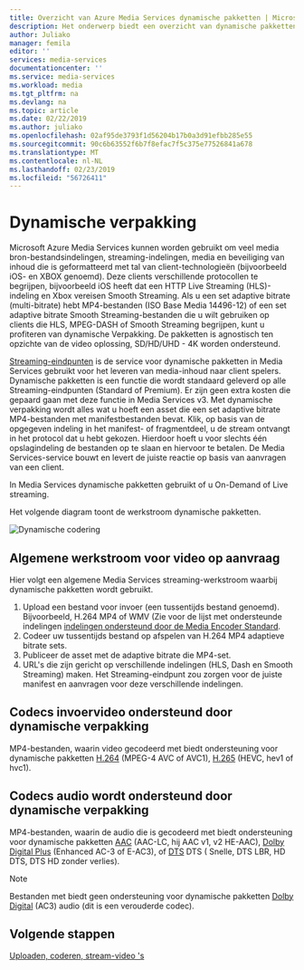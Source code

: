 ```yaml
---
title: Overzicht van Azure Media Services dynamische pakketten | Microsoft Docs
description: Het onderwerp biedt een overzicht van dynamische pakketten in Media Services.
author: Juliako
manager: femila
editor: ''
services: media-services
documentationcenter: ''
ms.service: media-services
ms.workload: media
ms.tgt_pltfrm: na
ms.devlang: na
ms.topic: article
ms.date: 02/22/2019
ms.author: juliako
ms.openlocfilehash: 02af95de3793f1d56204b17b0a3d91efbb285e55
ms.sourcegitcommit: 90c6b63552f6b7f8efac7f5c375e77526841a678
ms.translationtype: MT
ms.contentlocale: nl-NL
ms.lasthandoff: 02/23/2019
ms.locfileid: "56726411"
---
```

# <a name="dynamic-packaging"></a>Dynamische verpakking

Microsoft Azure Media Services kunnen worden gebruikt om veel media bron-bestandsindelingen, streaming-indelingen, media en beveiliging van inhoud die is geformatteerd met tal van client-technologieën (bijvoorbeeld iOS- en XBOX genoemd). Deze clients verschillende protocollen te begrijpen, bijvoorbeeld iOS heeft dat een HTTP Live Streaming (HLS)-indeling en Xbox vereisen Smooth Streaming. Als u een set adaptive bitrate (multi-bitrate) hebt MP4-bestanden (ISO Base Media 14496-12) of een set adaptive bitrate Smooth Streaming-bestanden die u wilt gebruiken op clients die HLS, MPEG-DASH of Smooth Streaming begrijpen, kunt u profiteren van dynamische Verpakking. De pakketten is agnostisch ten opzichte van de video oplossing, SD/HD/UHD - 4K worden ondersteund.

[Streaming-eindpunten](streaming-endpoint-concept.md) is de service voor dynamische pakketten in Media Services gebruikt voor het leveren van media-inhoud naar client spelers. Dynamische pakketten is een functie die wordt standaard geleverd op alle Streaming-eindpunten (Standard of Premium). Er zijn geen extra kosten die gepaard gaan met deze functie in Media Services v3. Met dynamische verpakking wordt alles wat u hoeft een asset die een set adaptive bitrate MP4-bestanden met manifestbestanden bevat. Klik, op basis van de opgegeven indeling in het manifest- of fragmentdeel, u de stream ontvangt in het protocol dat u hebt gekozen. Hierdoor hoeft u voor slechts één opslagindeling de bestanden op te slaan en hiervoor te betalen. De Media Services-service bouwt en levert de juiste reactie op basis van aanvragen van een client.

In Media Services dynamische pakketten gebruikt of u On-Demand of Live streaming.

Het volgende diagram toont de werkstroom dynamische pakketten.

![Dynamische codering](./media/dynamic-packaging-overview/media-services-dynamic-packaging.svg)

## <a name="common-video-on-demand-workflow"></a>Algemene werkstroom voor video op aanvraag

Hier volgt een algemene Media Services streaming-werkstroom waarbij dynamische pakketten wordt gebruikt.

1. Upload een bestand voor invoer (een tussentijds bestand genoemd). Bijvoorbeeld, H.264 MP4 of WMV (Zie voor de lijst met ondersteunde indelingen [indelingen ondersteund door de Media Encoder Standard](media-encoder-standard-formats.md).
2. Codeer uw tussentijds bestand op afspelen van H.264 MP4 adaptieve bitrate sets.
3. Publiceer de asset met de adaptive bitrate die MP4-set.
4. URL's die zijn gericht op verschillende indelingen (HLS, Dash en Smooth Streaming) maken. Het Streaming-eindpunt zou zorgen voor de juiste manifest en aanvragen voor deze verschillende indelingen.
 
## <a name="video-codecs-supported-by-dynamic-packaging"></a>Codecs invoervideo ondersteund door dynamische verpakking

MP4-bestanden, waarin video gecodeerd met biedt ondersteuning voor dynamische pakketten [H.264](https://en.m.wikipedia.org/wiki/H.264/MPEG-4_AVC) (MPEG-4 AVC of AVC1), [H.265](https://en.m.wikipedia.org/wiki/High_Efficiency_Video_Coding) (HEVC, hev1 of hvc1).

## <a name="audio-codecs-supported-by-dynamic-packaging"></a>Codecs audio wordt ondersteund door dynamische verpakking

MP4-bestanden, waarin de audio die is gecodeerd met biedt ondersteuning voor dynamische pakketten [AAC](https://en.wikipedia.org/wiki/Advanced_Audio_Coding) (AAC-LC, hij AAC v1, v2 HE-AAC), [Dolby Digital Plus](https://en.wikipedia.org/wiki/Dolby_Digital_Plus) (Enhanced AC-3 of E-AC3), of [DTS](https://en.wikipedia.org/wiki/DTS_%28sound_system%29) DTS ( Snelle, DTS LBR, HD DTS, DTS HD zonder verlies).

> [!NOTE]
> Bestanden met biedt geen ondersteuning voor dynamische pakketten [Dolby Digital](https://en.wikipedia.org/wiki/Dolby_Digital) (AC3) audio (dit is een verouderde codec).

## <a name="next-steps"></a>Volgende stappen

[Uploaden, coderen, stream-video 's](stream-files-tutorial-with-api.md)

